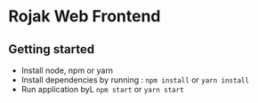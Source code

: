 # Rojak Web Frontend

## Getting started
* Install node, npm or yarn
* Install dependencies by running : `npm install` or `yarn install`
* Run application byL `npm start` or `yarn start`
